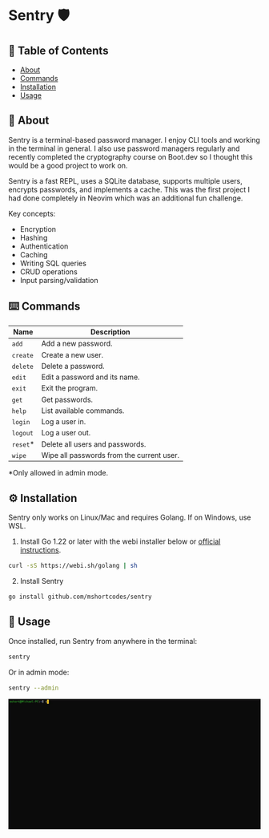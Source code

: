 # Sentry 🛡️

## 📄 Table of Contents

- [About](#about)
- [Commands](#commands)
- [Installation](#installation)
- [Usage](#usage)

<a id="about"></a>

## 📖 About

Sentry is a terminal-based password manager. I enjoy CLI tools and working in the terminal in general. I also use password managers regularly and recently completed the cryptography course on Boot.dev so I thought this would be a good project to work on.

Sentry is a fast REPL, uses a SQLite database, supports multiple users, encrypts passwords, and implements a cache. This was the first project I had done completely in Neovim which was an additional fun challenge.

Key concepts:

- Encryption
- Hashing
- Authentication
- Caching
- Writing SQL queries
- CRUD operations
- Input parsing/validation

<a id="commands"></a>

## ⌨️ Commands

| Name      | Description                               |
| --------- | ----------------------------------------- |
| `add`     | Add a new password.                       |
| `create`  | Create a new user.                        |
| `delete`  | Delete a password.                        |
| `edit`    | Edit a password and its name.             |
| `exit`    | Exit the program.                         |
| `get`     | Get passwords.                            |
| `help`    | List available commands.                  |
| `login`   | Log a user in.                            |
| `logout`  | Log a user out.                           |
| `reset`\* | Delete all users and passwords.           |
| `wipe`    | Wipe all passwords from the current user. |

\*Only allowed in admin mode.

<a id="installation"></a>

## ⚙️ Installation

Sentry only works on Linux/Mac and requires Golang. If on Windows, use WSL.

1. Install Go 1.22 or later with the webi installer below or [official instructions](https://go.dev/doc/install).

```bash
curl -sS https://webi.sh/golang | sh
```

2. Install Sentry

```bash
go install github.com/mshortcodes/sentry
```

<a id="usage"></a>

## 🚀 Usage

Once installed, run Sentry from anywhere in the terminal:

```bash
sentry
```

Or in admin mode:

```bash
sentry --admin
```

![demo](images/demo.gif)
